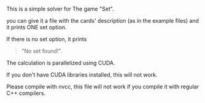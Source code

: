 This is a simple solver for The game "Set".

you can give it a file with the cards' description (as in the example files) and it prints ONE set option.

If there is no set option, it prints
> "No set found!".
> 
The calculation is parallelized using CUDA.

If you don't have CUDA libraries installed, this will not work.

Please compile with nvcc, this file will not work if you compile it with regular C++ compilers.
